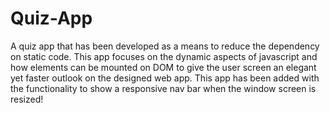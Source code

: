 # Quiz-App

A quiz app that has been developed as a means to reduce the dependency on static code. This app focuses on the dynamic aspects of javascript and how elements can be mounted on DOM to give the user screen an elegant yet faster outlook on the designed web app.
This app has been added with the functionality to show a responsive nav bar when the window screen is resized!
